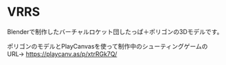 # VRRS
Blenderで制作したバーチャルロケット団したっぱ＋ポリゴンの3Dモデルです。

ポリゴンのモデルとPlayCanvasを使って制作中のシューティングゲームのURL→
<https://playcanv.as/p/xtrRGk7Q/>
